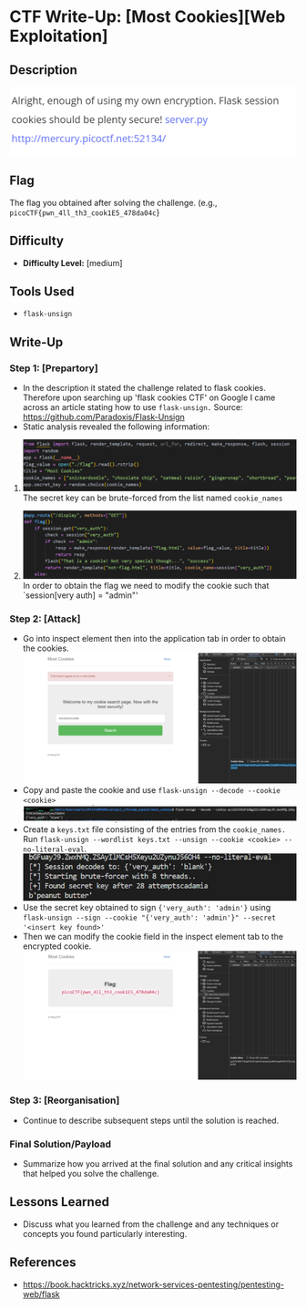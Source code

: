 # CTF Write-Up: [Most Cookies][Web Exploitation]

## Description
![alt text](image.png)

## Flag
The flag you obtained after solving the challenge. (e.g., `picoCTF{pwn_4ll_th3_cook1E5_478da04c`}

## Difficulty
- **Difficulty Level:** [medium]

## Tools Used
- `flask-unsign` 

## Write-Up

### Step 1: [Prepartory]
- In the description it stated the challenge related to flask cookies. Therefore upon searching up 'flask cookies CTF' 
on Google I came across an article stating how to use `flask-unsign.` 
Source: https://github.com/Paradoxis/Flask-Unsign
- Static analysis revealed the following information:
1. ![alt text](image-1.png)
The secret key can be brute-forced from the list named `cookie_names`

2. ![alt text](image-2.png)
In order to obtain the flag we need to modify the cookie such that `session[very auth] = "admin"'
### Step 2: [Attack]
- Go into inspect element then into the application tab in order to obtain the cookies.
![alt text](image-3.png)
- Copy and paste the cookie and use `flask-unsign --decode --cookie <cookie>`
![alt text](image-5.png)
- Create a `keys.txt` file consisting of the entries from the `cookie_names.` Run `flask-unsign --wordlist keys.txt --unsign --cookie <cookie> --no-literal-eval`.
![alt text](image-6.png)
- Use the secret key obtained to sign `{'very_auth': 'admin'}` using `flask-unsign --sign --cookie "{'very_auth': 'admin'}" --secret '<insert key found>'`
- Then we can modify the cookie field in the inspect element tab to the encrypted cookie.
![alt text](image-7.png)

### Step 3: [Reorganisation]
- Continue to describe subsequent steps until the solution is reached. 

### Final Solution/Payload
- Summarize how you arrived at the final solution and any critical insights that helped you solve the challenge.

## Lessons Learned
- Discuss what you learned from the challenge and any techniques or concepts you found particularly interesting.

## References
- https://book.hacktricks.xyz/network-services-pentesting/pentesting-web/flask

